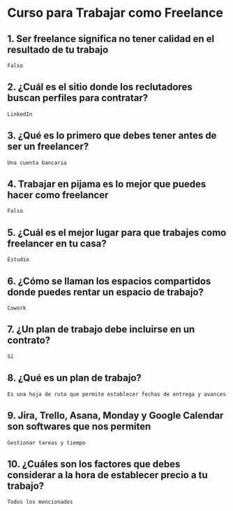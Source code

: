 # Curso para Trabajar como Freelance

## 1. Ser freelance significa no tener calidad en el resultado de tu trabajo
    Falso

## 2. ¿Cuál es el sitio donde los reclutadores buscan perfiles para contratar?
    LinkedIn

## 3. ¿Qué es lo primero que debes tener antes de ser un freelancer?
    Una cuenta bancaria

## 4. Trabajar en pijama es lo mejor que puedes hacer como freelancer
    Falso

## 5. ¿Cuál es el mejor lugar para que trabajes como freelancer en tu casa?
    Estudio

## 6. ¿Cómo se llaman los espacios compartidos donde puedes rentar un espacio de trabajo?
    Cowork

## 7. ¿Un plan de trabajo debe incluirse en un contrato?
    Sí

## 8. ¿Qué es un plan de trabajo?
    Es una hoja de ruta que permite establecer fechas de entrega y avances

## 9. Jira, Trello, Asana, Monday y Google Calendar son softwares que nos permiten
    Gestionar tareas y tiempo

## 10. ¿Cuáles son los factores que debes considerar a la hora de establecer precio a tu trabajo?
    Todos los mencionados